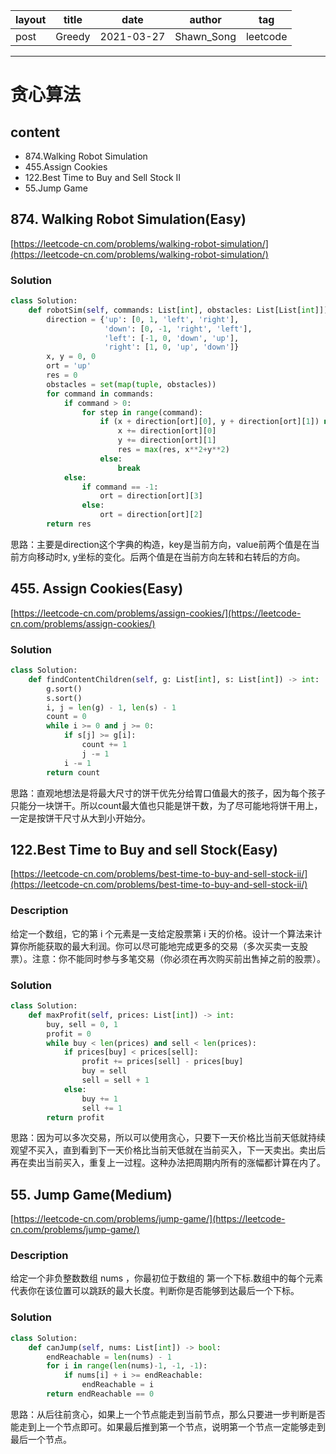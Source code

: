 |   layout  |   title | date | author  | tag |
|  ----  | ----  | ---- | ---- | ---- |
|  post | Greedy |  2021-03-27 | Shawn_Song  | leetcode
-------
 
# 贪心算法  
## content
* 874.Walking Robot Simulation  
* 455.Assign Cookies
* 122.Best Time to Buy and Sell Stock II
* 55.Jump Game

## 874. Walking Robot Simulation(Easy)

[https://leetcode-cn.com/problems/walking-robot-simulation/](https://leetcode-cn.com/problems/walking-robot-simulation/)  

### Solution
```python
class Solution:
    def robotSim(self, commands: List[int], obstacles: List[List[int]]) -> int:
        direction = {'up': [0, 1, 'left', 'right'],
                     'down': [0, -1, 'right', 'left'],
                     'left': [-1, 0, 'down', 'up'],
                     'right': [1, 0, 'up', 'down']}
        x, y = 0, 0
        ort = 'up'
        res = 0
        obstacles = set(map(tuple, obstacles))
        for command in commands:
            if command > 0:
                for step in range(command):
                    if (x + direction[ort][0], y + direction[ort][1]) not in obstacles:
                        x += direction[ort][0]
                        y += direction[ort][1]
                        res = max(res, x**2+y**2)
                    else:
                        break
            else:
                if command == -1:
                    ort = direction[ort][3]
                else:
                    ort = direction[ort][2]
        return res
```  
思路：主要是direction这个字典的构造，key是当前方向，value前两个值是在当前方向移动时x, y坐标的变化。后两个值是在当前方向左转和右转后的方向。  

## 455. Assign Cookies(Easy)

[https://leetcode-cn.com/problems/assign-cookies/](https://leetcode-cn.com/problems/assign-cookies/)

### Solution  
```python
class Solution:
    def findContentChildren(self, g: List[int], s: List[int]) -> int:
        g.sort()
        s.sort()
        i, j = len(g) - 1, len(s) - 1
        count = 0
        while i >= 0 and j >= 0:
            if s[j] >= g[i]:
                count += 1
                j -= 1
            i -= 1
        return count
```
思路：直观地想法是将最大尺寸的饼干优先分给胃口值最大的孩子，因为每个孩子只能分一块饼干。所以count最大值也只能是饼干数，为了尽可能地将饼干用上，一定是按饼干尺寸从大到小开始分。

## 122.Best Time to Buy and sell Stock(Easy)

[https://leetcode-cn.com/problems/best-time-to-buy-and-sell-stock-ii/](https://leetcode-cn.com/problems/best-time-to-buy-and-sell-stock-ii/)

### Description
给定一个数组，它的第 i 个元素是一支给定股票第 i 天的价格。设计一个算法来计算你所能获取的最大利润。你可以尽可能地完成更多的交易（多次买卖一支股票）。注意：你不能同时参与多笔交易（你必须在再次购买前出售掉之前的股票）。

### Solution
```python
class Solution:
    def maxProfit(self, prices: List[int]) -> int:
        buy, sell = 0, 1
        profit = 0
        while buy < len(prices) and sell < len(prices):
            if prices[buy] < prices[sell]:
                profit += prices[sell] - prices[buy]
                buy = sell
                sell = sell + 1
            else:
                buy += 1
                sell += 1
        return profit
```
思路：因为可以多次交易，所以可以使用贪心，只要下一天价格比当前天低就持续观望不买入，直到看到下一天价格比当前天低就在当前买入，下一天卖出。卖出后再在卖出当前买入，重复上一过程。这种办法把周期内所有的涨幅都计算在内了。

## 55. Jump Game(Medium)

[https://leetcode-cn.com/problems/jump-game/](https://leetcode-cn.com/problems/jump-game/)

### Description
给定一个非负整数数组 nums ，你最初位于数组的 第一个下标.数组中的每个元素代表你在该位置可以跳跃的最大长度。判断你是否能够到达最后一个下标。

### Solution
```python
class Solution:
    def canJump(self, nums: List[int]) -> bool:
        endReachable = len(nums) - 1
        for i in range(len(nums)-1, -1, -1):
            if nums[i] + i >= endReachable:
                endReachable = i
        return endReachable == 0
```
思路：从后往前贪心，如果上一个节点能走到当前节点，那么只要进一步判断是否能走到上一个节点即可。如果最后推到第一个节点，说明第一个节点一定能够走到最后一个节点。